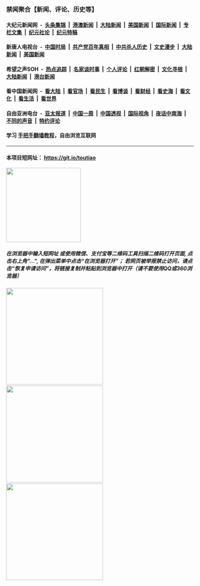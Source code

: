 ### 禁闻聚合【新闻、评论、历史等】

#### 大纪元新闻网 &nbsp;-&nbsp; [头条集锦](indexes/E头条集锦.md?t=02111811) &nbsp;|&nbsp; [港澳新闻](indexes/E港澳新闻.md?t=02111811)  &nbsp;|&nbsp; [大陆新闻](indexes/E大陆新闻.md?t=02111811) &nbsp;|&nbsp; [美国新闻](indexes/E美国新闻.md?t=02111811) &nbsp;|&nbsp; [国际新闻](indexes/E国际新闻.md?t=02111811) &nbsp;|&nbsp; [专栏文集](indexes/E专栏文集.md?t=02111811) &nbsp;|&nbsp; [纪元社论](indexes/E纪元社论.md?t=02111811) &nbsp;|&nbsp; [纪元特稿](indexes/E纪元特稿.md?t=02111811) 

#### 新唐人电视台 &nbsp;-&nbsp; [中国时局](indexes/N中国时局.md?t=02111811) &nbsp;|&nbsp; [共产党百年真相](indexes/N共产党百年真相.md?t=02111811) &nbsp;|&nbsp; [中共杀人历史](indexes/N中共杀人历史.md?t=02111811) &nbsp;|&nbsp; [文史漫步](indexes/N文史漫步.md?t=02111811) &nbsp;|&nbsp; [大陆新闻](indexes/N大陆新闻.md?t=02111811) &nbsp;|&nbsp; [美国新闻](indexes/N美国新闻.md?t=02111811)

#### 希望之声SOH &nbsp;-&nbsp; [热点追踪](indexes/H热点追踪.md?t=02111811) &nbsp;|&nbsp; [名家谈时事](indexes/H名家谈时事.md?t=02111811) &nbsp;|&nbsp; [个人评论](indexes/H个人评论.md?t=02111811)  &nbsp;|&nbsp; [红朝解密](indexes/H红朝解密.md?t=02111811) &nbsp;|&nbsp; [文化寻根](indexes/H文化寻根.md?t=02111811) &nbsp;|&nbsp; [大陆新闻](indexes/H大陆新闻.md?t=02111811) &nbsp;|&nbsp; [港台新闻](indexes/H港台新闻.md?t=02111811)

#### 看中国新闻网 &nbsp;-&nbsp; [看大陆](indexes/S看大陆.md?t=02111811) &nbsp;|&nbsp; [看官场](indexes/S看官场.md?t=02111811) &nbsp;|&nbsp; [看民生](indexes/S看民生.md?t=02111811)  &nbsp;|&nbsp; [看博谈](indexes/S看博谈.md?t=02111811) &nbsp;|&nbsp; [看财经](indexes/S看财经.md?t=02111811) &nbsp;|&nbsp; [看史海](indexes/S看史海.md?t=02111811) &nbsp;|&nbsp; [看文化](indexes/S看文化.md?t=02111811) &nbsp;|&nbsp; [看生活](indexes/S看生活.md?t=02111811) &nbsp;|&nbsp; [看世界](indexes/S看世界.md?t=02111811)

#### 自由亚洲电台 &nbsp;-&nbsp; [亚太报道](indexes/R亚太报道.md?t=02111811) &nbsp;|&nbsp; [中国一周](indexes/R中国一周.md?t=02111811) &nbsp;|&nbsp; [中国透视](indexes/R中国透视.md?t=02111811)  &nbsp;|&nbsp; [国际视角](indexes/R国际视角.md?t=02111811) &nbsp;|&nbsp; [夜话中南海](indexes/R夜话中南海.md?t=02111811) &nbsp;|&nbsp; [不同的声音](indexes/R不同的声音.md?t=02111811) &nbsp;|&nbsp; [特约评论](indexes/R特约评论.md?t=02111811)

#### 学习 [手把手翻墙教程](https://github.com/gfw-breaker/guides/wiki)，自由浏览互联网

----

#### 本项目短网址： https://git.io/toutiao
<img src="https://raw.githubusercontent.com/gfw-breaker/banned-news/master/scripts/img/qr.png" width="200px"/>  

##### 在浏览器中输入短网址 或使用微信、支付宝等二维码工具扫描二维码打开页面, 点击右上角"...", 在弹出菜单中点击“在浏览器打开”； 若网页被举报禁止访问，请点击“恢复申请访问”，将链接复制并粘贴到浏览器中打开（请不要使用QQ或360浏览器）

<img src="https://raw.githubusercontent.com/gfw-breaker/banned-news/master/scripts/img/1.png" width="260px"/> &nbsp; <img src="https://raw.githubusercontent.com/gfw-breaker/banned-news/master/scripts/img/2.png" width="260px"/> &nbsp; <img src="https://raw.githubusercontent.com/gfw-breaker/banned-news/master/scripts/img/3.png" width="260px"/>
